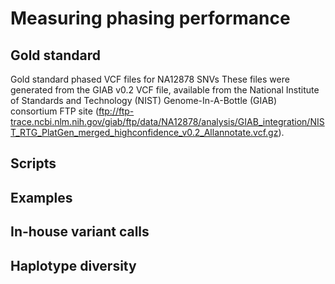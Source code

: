 # Measuring phasing performance
## Gold standard

Gold standard phased VCF files for NA12878 SNVs These files were generated from the GIAB v0.2 VCF file, available from the National Institute of Standards and Technology (NIST) Genome-In-A-Bottle (GIAB) consortium FTP site (ftp://ftp-trace.ncbi.nlm.nih.gov/giab/ftp/data/NA12878/analysis/GIAB_integration/NIST_RTG_PlatGen_merged_highconfidence_v0.2_Allannotate.vcf.gz).

## Scripts
## Examples
## In-house variant calls
## Haplotype diversity
